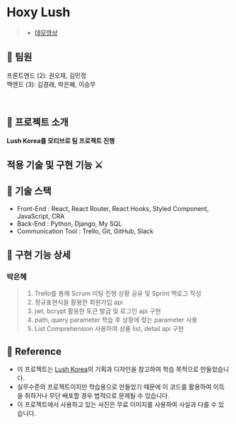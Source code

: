 # Hoxy Lush

> - [데모영상](https://www.youtube.com/watch?v=8nwI5xW3PWo)

## 📢 팀원
프론트엔드 (2): 권오재, 김민정  
백엔드 (3): 김경래, 박은혜, 이승무

<br>

## 📢 프로젝트 소개
**Lush Korea를 모티브로 팀 프로젝트 진행**

## 적용 기술 및 구현 기능 ⚔️

## 📢 기술 스택

- Front-End : React, React Router, React Hooks, Styled Component, JavaScript, CRA
- Back-End : Python, Django, My SQL
- Communication Tool : Trello, Git, GitHub, Slack

## 📢 구현 기능 상세

### 박은혜

> 1. Trello를 통해 Scrum 미팅 진행 상황 공유 및 Sprint 백로그 작성
> 2. 정규표현식을 활용한 회원가입 api
> 3. jwt, bcrypt 활용한 토큰 발급 및 로그인 api 구현
> 4. path, query parameter 학습 후 상황에 맞는 parameter 사용
> 5. List Comprehension 사용하여 상품 list, detail api 구현

## 📢 Reference

- 이 프로젝트는 [Lush Korea](https://www.lush.co.kr/?gclid=Cj0KCQjw0K-HBhDDARIsAFJ6UGiRh1uhLQzC-QYwSU7-syrWJWRXp12wih7V5V-rYe5Qc525uDQZKLAaAvjREALw_wcB)의 기획과 디자인을 참고하여 학습 목적으로 만들었습니다.
- 실무수준의 프로젝트이지만 학습용으로 만들었기 때문에 이 코드를 활용하여 이득을 취하거나 무단 배포할 경우 법적으로 문제될 수 있습니다.
- 이 프로젝트에서 사용하고 있는 사진은 무료 이미지를 사용하여 사실과 다를 수 있습니다.
